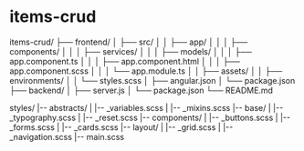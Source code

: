 # items-crud

items-crud/
├── frontend/
│   ├── src/
│   │   ├── app/
│   │   │   ├── components/
│   │   │   ├── services/
│   │   │   ├── models/
│   │   │   ├── app.component.ts
│   │   │   ├── app.component.html
│   │   │   ├── app.component.scss
│   │   │   └── app.module.ts
│   │   ├── assets/
│   │   ├── environments/
│   │   └── styles.scss
│   ├── angular.json
│   └── package.json
├── backend/
│   ├── server.js
│   └── package.json
└── README.md

styles/
|-- abstracts/
|   |-- _variables.scss
|   |-- _mixins.scss
|-- base/
|   |-- _typography.scss
|   |-- _reset.scss
|-- components/
|   |-- _buttons.scss
|   |-- _forms.scss
|   |-- _cards.scss
|-- layout/
|   |-- _grid.scss
|   |-- _navigation.scss
|-- main.scss